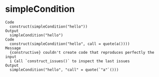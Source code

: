 # simpleCondition

    Code
      construct(simpleCondition("hello"))
    Output
      simpleCondition("hello")
    Code
      construct(simpleCondition("hello", call = quote(a())))
    Message
      {constructive} couldn't create code that reproduces perfectly the input
      i Call `construct_issues()` to inspect the last issues
    Output
      simpleCondition("hello", "call" = quote(`"a"`()))


